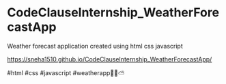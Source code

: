 # CodeClauseInternship_WeatherForecastApp
Weather forecast application created using html css javascript

https://sneha1510.github.io/CodeClauseInternship_WeatherForecastApp/



#html #css #javascript #weatherapp🤩🌞⛅
